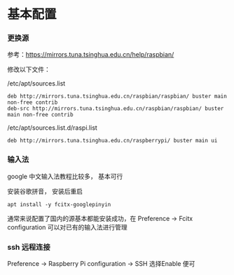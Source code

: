 # 基本配置

### 更换源

参考：https://mirrors.tuna.tsinghua.edu.cn/help/raspbian/

修改以下文件：

/etc/apt/sources.list
```
deb http://mirrors.tuna.tsinghua.edu.cn/raspbian/raspbian/ buster main non-free contrib
deb-src http://mirrors.tuna.tsinghua.edu.cn/raspbian/raspbian/ buster main non-free contrib
```  


/etc/apt/sources.list.d/raspi.list
```
deb http://mirrors.tuna.tsinghua.edu.cn/raspberrypi/ buster main ui
```

### 输入法
google 中文输入法教程比较多， 基本可行   

安装谷歌拼音， 安装后重启
```
apt install -y fcitx-googlepinyin
```

通常来说配置了国内的源基本都能安装成功，在 Preference -> Fcitx configuration 可以对已有的输入法进行管理

### ssh 远程连接

Preference -> Raspberry Pi configuration -> SSH 选择Enable 便可 

